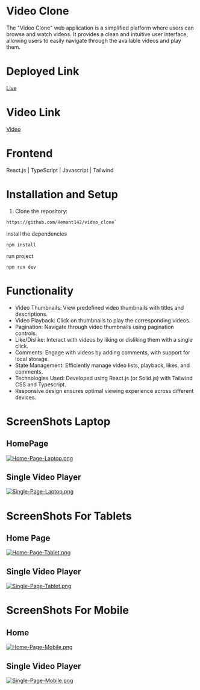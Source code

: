 # Video Clone
The "Video Clone" web application is a simplified platform where users can browse and watch videos. It provides a clean and intuitive user interface, allowing users to easily navigate through the available videos and play them.

# Deployed Link
 [Live](https://video-clone-pearl.vercel.app/)
 
# Video Link
  [Video](https://drive.google.com/file/d/1yeT9Nc6a-2HTZZQSe_EtXkkSR1DFs0VU/view?usp=sharing)
  
# Frontend

React.js | TypeScript | Javascript |  Tailwind


# Installation and Setup
1. Clone the repository:

```bash
https://github.com/Hemant142/video_clone` 
```
install the dependencies
```
npm install
```
run project
```
npm run dev
```
# Functionality
- Video Thumbnails: View predefined video thumbnails with titles and descriptions.
- Video Playback: Click on thumbnails to play the corresponding videos.
- Pagination: Navigate through video thumbnails using pagination controls.
- Like/Dislike: Interact with videos by liking or disliking them with a single click.
- Comments: Engage with videos by adding comments, with support for local storage.
- State Management: Efficiently manage video lists, playback, likes, and comments.
- Technologies Used: Developed using React.js (or Solid.js) with Tailwind CSS and Typescript.
- Responsive design ensures optimal viewing experience across different devices.

# ScreenShots  Laptop

## HomePage

[![Home-Page-Laptop.png](https://i.postimg.cc/63QD4nJY/Home-Page-Laptop.png)](https://postimg.cc/hJHCHJGd)

## Single Video Player 

[![Single-Page-Laptop.png](https://i.postimg.cc/cHpGqC2h/Single-Page-Laptop.png)](https://postimg.cc/bD9BkyzS)

# ScreenShots  For Tablets

## Home Page

[![Home-Page-Tablet.png](https://i.postimg.cc/rpsBK5Lg/Home-Page-Tablet.png)](https://postimg.cc/p9NGShrn)

## Single Video Player 

[![Single-Page-Tablet.png](https://i.postimg.cc/d3PpHXZS/Single-Page-Tablet.png)](https://postimg.cc/5Ygsjs3w)


# ScreenShots  For Mobile

## Home

[![Home-Page-Mobile.png](https://i.postimg.cc/VLFpgKfD/Home-Page-Mobile.png)](https://postimg.cc/CzzcLHfq)

## Single Video Player 

[![Single-Page-Mobile.png](https://i.postimg.cc/5tDRyGgN/Single-Page-Mobile.png)](https://postimg.cc/06dfHVhL)
